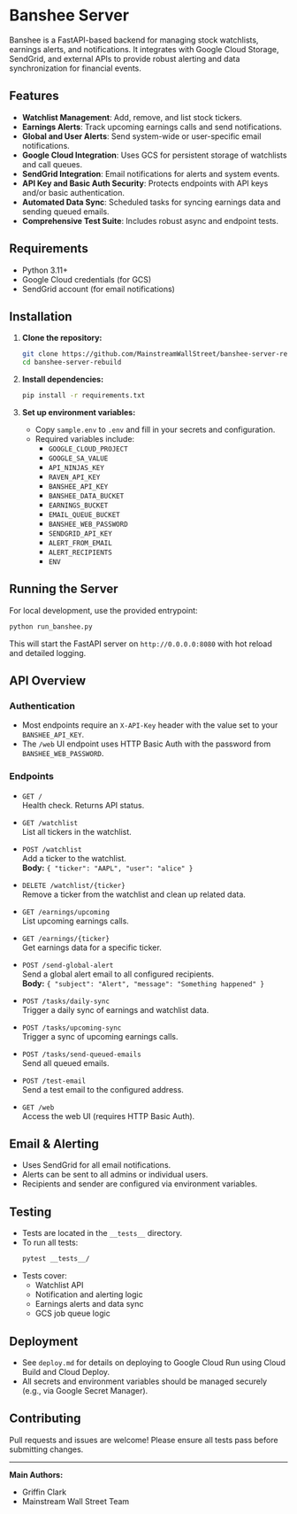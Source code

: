 # Banshee Server

Banshee is a FastAPI-based backend for managing stock watchlists, earnings alerts, and notifications. It integrates with Google Cloud Storage, SendGrid, and external APIs to provide robust alerting and data synchronization for financial events.

## Features

- **Watchlist Management**: Add, remove, and list stock tickers.
- **Earnings Alerts**: Track upcoming earnings calls and send notifications.
- **Global and User Alerts**: Send system-wide or user-specific email notifications.
- **Google Cloud Integration**: Uses GCS for persistent storage of watchlists and call queues.
- **SendGrid Integration**: Email notifications for alerts and system events.
- **API Key and Basic Auth Security**: Protects endpoints with API keys and/or basic authentication.
- **Automated Data Sync**: Scheduled tasks for syncing earnings data and sending queued emails.
- **Comprehensive Test Suite**: Includes robust async and endpoint tests.

## Requirements

- Python 3.11+
- Google Cloud credentials (for GCS)
- SendGrid account (for email notifications)

## Installation

1. **Clone the repository:**
   ```sh
   git clone https://github.com/MainstreamWallStreet/banshee-server-rebuild.git
   cd banshee-server-rebuild
   ```

2. **Install dependencies:**
   ```sh
   pip install -r requirements.txt
   ```

3. **Set up environment variables:**
   - Copy `sample.env` to `.env` and fill in your secrets and configuration.
   - Required variables include:
     - `GOOGLE_CLOUD_PROJECT`
     - `GOOGLE_SA_VALUE`
     - `API_NINJAS_KEY`
     - `RAVEN_API_KEY`
     - `BANSHEE_API_KEY`
     - `BANSHEE_DATA_BUCKET`
     - `EARNINGS_BUCKET`
     - `EMAIL_QUEUE_BUCKET`
     - `BANSHEE_WEB_PASSWORD`
     - `SENDGRID_API_KEY`
     - `ALERT_FROM_EMAIL`
     - `ALERT_RECIPIENTS`
     - `ENV`

## Running the Server

For local development, use the provided entrypoint:

```sh
python run_banshee.py
```

This will start the FastAPI server on `http://0.0.0.0:8080` with hot reload and detailed logging.

## API Overview

### Authentication

- Most endpoints require an `X-API-Key` header with the value set to your `BANSHEE_API_KEY`.
- The `/web` UI endpoint uses HTTP Basic Auth with the password from `BANSHEE_WEB_PASSWORD`.

### Endpoints

- `GET /`  
  Health check. Returns API status.

- `GET /watchlist`  
  List all tickers in the watchlist.

- `POST /watchlist`  
  Add a ticker to the watchlist.  
  **Body:** `{ "ticker": "AAPL", "user": "alice" }`

- `DELETE /watchlist/{ticker}`  
  Remove a ticker from the watchlist and clean up related data.

- `GET /earnings/upcoming`  
  List upcoming earnings calls.

- `GET /earnings/{ticker}`  
  Get earnings data for a specific ticker.

- `POST /send-global-alert`  
  Send a global alert email to all configured recipients.  
  **Body:** `{ "subject": "Alert", "message": "Something happened" }`

- `POST /tasks/daily-sync`  
  Trigger a daily sync of earnings and watchlist data.

- `POST /tasks/upcoming-sync`  
  Trigger a sync of upcoming earnings calls.

- `POST /tasks/send-queued-emails`  
  Send all queued emails.

- `POST /test-email`  
  Send a test email to the configured address.

- `GET /web`  
  Access the web UI (requires HTTP Basic Auth).

## Email & Alerting

- Uses SendGrid for all email notifications.
- Alerts can be sent to all admins or individual users.
- Recipients and sender are configured via environment variables.

## Testing

- Tests are located in the `__tests__` directory.
- To run all tests:
  ```sh
  pytest __tests__/
  ```
- Tests cover:
  - Watchlist API
  - Notification and alerting logic
  - Earnings alerts and data sync
  - GCS job queue logic

## Deployment

- See `deploy.md` for details on deploying to Google Cloud Run using Cloud Build and Cloud Deploy.
- All secrets and environment variables should be managed securely (e.g., via Google Secret Manager).

## Contributing

Pull requests and issues are welcome! Please ensure all tests pass before submitting changes.

---

**Main Authors:**  
- Griffin Clark  
- Mainstream Wall Street Team 